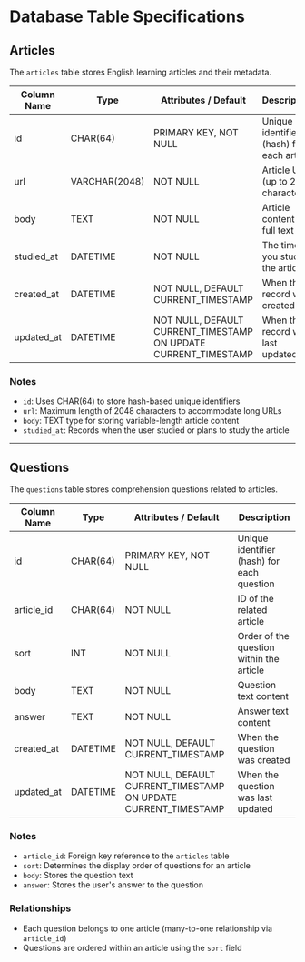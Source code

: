 # Database Table Specifications

## Articles

The `articles` table stores English learning articles and their metadata.

| Column Name | Type          | Attributes / Default                                            | Description                               |
| ----------- | ------------- | --------------------------------------------------------------- | ----------------------------------------- |
| id          | CHAR(64)      | PRIMARY KEY, NOT NULL                                           | Unique identifier (hash) for each article |
| url         | VARCHAR(2048) | NOT NULL                                                        | Article URL (up to 2048 characters)       |
| body        | TEXT          | NOT NULL                                                        | Article content or full text              |
| studied_at  | DATETIME      | NOT NULL                                                        | The time you study the article            |
| created_at  | DATETIME      | NOT NULL, DEFAULT CURRENT_TIMESTAMP                             | When the record was created               |
| updated_at  | DATETIME      | NOT NULL, DEFAULT CURRENT_TIMESTAMP ON UPDATE CURRENT_TIMESTAMP | When the record was last updated          |

### Notes

- `id`: Uses CHAR(64) to store hash-based unique identifiers
- `url`: Maximum length of 2048 characters to accommodate long URLs
- `body`: TEXT type for storing variable-length article content
- `studied_at`: Records when the user studied or plans to study the article

---

## Questions

The `questions` table stores comprehension questions related to articles.

| Column Name | Type     | Attributes / Default                                            | Description                                |
| ----------- | -------- | --------------------------------------------------------------- | ------------------------------------------ |
| id          | CHAR(64) | PRIMARY KEY, NOT NULL                                           | Unique identifier (hash) for each question |
| article_id  | CHAR(64) | NOT NULL                                                        | ID of the related article                  |
| sort        | INT      | NOT NULL                                                        | Order of the question within the article   |
| body        | TEXT     | NOT NULL                                                        | Question text content                      |
| answer      | TEXT     | NOT NULL                                                        | Answer text content                        |
| created_at  | DATETIME | NOT NULL, DEFAULT CURRENT_TIMESTAMP                             | When the question was created              |
| updated_at  | DATETIME | NOT NULL, DEFAULT CURRENT_TIMESTAMP ON UPDATE CURRENT_TIMESTAMP | When the question was last updated         |

### Notes

- `article_id`: Foreign key reference to the `articles` table
- `sort`: Determines the display order of questions for an article
- `body`: Stores the question text
- `answer`: Stores the user's answer to the question

### Relationships

- Each question belongs to one article (many-to-one relationship via `article_id`)
- Questions are ordered within an article using the `sort` field
